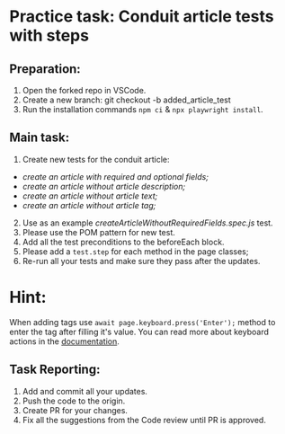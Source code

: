 # Practice task: Conduit article tests with steps

## Preparation:
1. Open the forked repo in VSCode.
2. Create a new branch: git checkout -b added_article_test
3. Run the installation commands `npm ci` & `npx playwright install`.

## Main task:
1. Create new tests for the conduit article: 
* *create an article with required and optional fields;*
* *create an article without article description;* 
* *create an article without article text;* 
* *create an article without article tag;* 
2. Use as an example *createArticleWithoutRequiredFields.spec.js* test.
3. Please use the POM pattern for new test. 
4. Add all the test preconditions to the beforeEach block. 
5. Please add a `test.step` for each method in the page classes;
6. Re-run all your tests and make sure they pass after the updates. 

# Hint:
When adding tags use  `await page.keyboard.press('Enter');` method to enter the tag after filling it's value. You can read more about keyboard actions in the [documentation](https://playwright.dev/docs/api/class-keyboard). 

## Task Reporting: 
1. Add and commit all your updates. 
2. Push the code to the origin.
3. Create PR for your changes. 
4. Fix all the suggestions from the Code review until PR is approved.  

